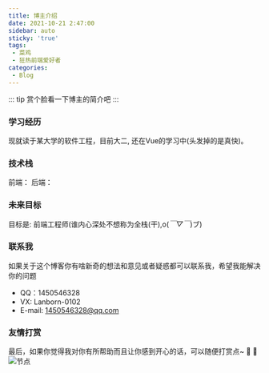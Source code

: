 ```yaml
---
title: 博主介绍
date: 2021-10-21 2:47:00
sidebar: auto
sticky: 'true'
tags:
 - 菜鸡
 - 狂热前端爱好者
categories:
 - Blog
---
```


::: tip
赏个脸看一下博主的简介吧
:::

### 学习经历
现就读于某大学的软件工程，目前大二, 还在Vue的学习中(头发掉的是真快)。
### 技术栈
前端：
后端：
### 未来目标
目标是: 前端工程师(谁内心深处不想称为全栈(干),o(*￣▽￣*)ブ)
### 联系我

如果关于这个博客你有啥新奇的想法和意见或者疑惑都可以联系我，希望我能解决你的问题
- QQ：1450546328
- VX: Lanborn-0102
- E-mail: 1450546328@qq.com

### 友情打赏
最后，如果你觉得我对你有所帮助而且让你感到开心的话，可以随便打赏点~ :lemon: :pineapple: 
![节点](./Collection.png)